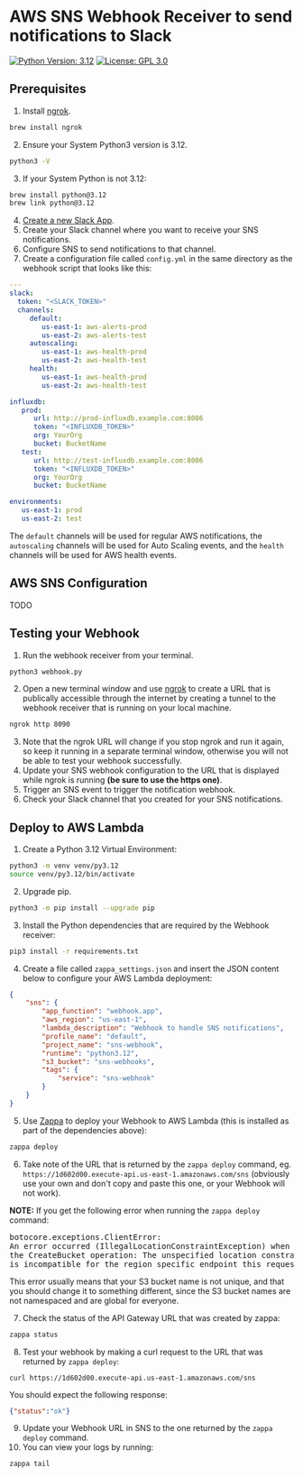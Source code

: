 # AWS SNS Webhook Receiver to send notifications to Slack

[![Python Version: 3.12](
https://img.shields.io/badge/Python%20application-v3.12-blue
)](https://www.python.org/downloads/release/python-3123/)
[![License: GPL 3.0](
https://img.shields.io/github/license/ashleykleynhans/sns-webhook-slack
)](https://opensource.org/licenses/GPL-3.0)

## Prerequisites

1. Install [ngrok](https://ngrok.com/).
```bash
brew install ngrok
```
2. Ensure your System Python3 version is 3.12.
```bash
python3 -V
```
3. If your System Python is not 3.12:
```bash
brew install python@3.12
brew link python@3.12
```
4. [Create a new Slack App](https://api.slack.com/start).
5. Create your Slack channel where you want to receive your SNS notifications.
6. Configure SNS to send notifications to that channel.
7. Create a configuration file called `config.yml` in the same directory
   as the webhook script that looks like this:
```yml
---
slack:
  token: "<SLACK_TOKEN>"
  channels:
     default:
        us-east-1: aws-alerts-prod
        us-east-2: aws-alerts-test
     autoscaling:
        us-east-1: aws-health-prod
        us-east-2: aws-health-test
     health:
        us-east-1: aws-health-prod
        us-east-2: aws-health-test

influxdb:
   prod:
      url: http://prod-influxdb.example.com:8086
      token: "<INFLUXDB_TOKEN>"
      org: YourOrg
      bucket: BucketName
   test:
      url: http://test-influxdb.example.com:8086
      token: "<INFLUXDB_TOKEN>"
      org: YourOrg
      bucket: BucketName

environments:
   us-east-1: prod
   us-east-2: test
```

The `default` channels will be used for regular AWS notifications,
the `autoscaling` channels will be used for Auto Scaling events,
and the `health` channels will be used for AWS health events.

## AWS SNS Configuration

TODO

## Testing your Webhook

1. Run the webhook receiver from your terminal.
```bash
python3 webhook.py
```
2. Open a new terminal window and use [ngrok](https://ngrok.com/) to create
a URL that is publically accessible through the internet by creating a tunnel
to the webhook receiver that is running on your local machine.
```bash
ngrok http 8090
```
3. Note that the ngrok URL will change if you stop ngrok and run it again,
   so keep it running in a separate terminal window, otherwise you will not
   be able to test your webhook successfully.
4. Update your SNS webhook configuration to the URL that is displayed
while ngrok is running **(be sure to use the https one)**.
5. Trigger an SNS event to trigger the notification webhook.
6. Check your Slack channel that you created for your SNS notifications.

## Deploy to AWS Lambda

1. Create a Python 3.12 Virtual Environment:
```bash
python3 -m venv venv/py3.12
source venv/py3.12/bin/activate
```
2. Upgrade pip.
```bash
python3 -m pip install --upgrade pip
```
3. Install the Python dependencies that are required by the Webhook receiver:
```bash
pip3 install -r requirements.txt
```
4. Create a file called `zappa_settings.json` and insert the JSON content below
to configure your AWS Lambda deployment:
```json
{
    "sns": {
        "app_function": "webhook.app",
        "aws_region": "us-east-1",
        "lambda_description": "Webhook to handle SNS notifications",
        "profile_name": "default",
        "project_name": "sns-webhook",
        "runtime": "python3.12",
        "s3_bucket": "sns-webhooks",
        "tags": {
            "service": "sns-webhook"
        }
    }
}
```
5. Use [Zappa](https://github.com/Zappa/Zappa) to deploy your Webhook
to AWS Lambda (this is installed as part of the dependencies above):
```bash
zappa deploy
```
6. Take note of the URL that is returned by the `zappa deploy` command,
eg. `https://1d602d00.execute-api.us-east-1.amazonaws.com/sns`
   (obviously use your own and don't copy and paste this one, or your
Webhook will not work).

**NOTE:** If you get the following error when running the `zappa deploy` command:

<pre>
botocore.exceptions.ClientError:
An error occurred (IllegalLocationConstraintException) when calling
the CreateBucket operation: The unspecified location constraint
is incompatible for the region specific endpoint this request was sent to.
</pre>

This error usually means that your S3 bucket name is not unique, and that you
should change it to something different, since the S3 bucket names are not
namespaced and are global for everyone.

7. Check the status of the API Gateway URL that was created by zappa:
```bash
zappa status
```
8. Test your webhook by making a curl request to the URL that was returned
by `zappa deploy`:
```
curl https://1d602d00.execute-api.us-east-1.amazonaws.com/sns
```
You should expect the following response:
```json
{"status":"ok"}
```
9. Update your Webhook URL in SNS to the one returned by the
`zappa deploy` command.
10. You can view your logs by running:
```bash
zappa tail
```
